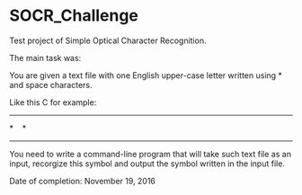 # SOCR_Challenge

Test project of Simple Optical Character Recognition.

The main task was:

You are given a text file with one English upper-case letter written using * and space characters.

Like this C for example:

****
*   
*
****

You need to write a command-line program that will take such text file as an input, recorgize this symbol and 
output the symbol written in the input file.

Date of completion: November 19, 2016
